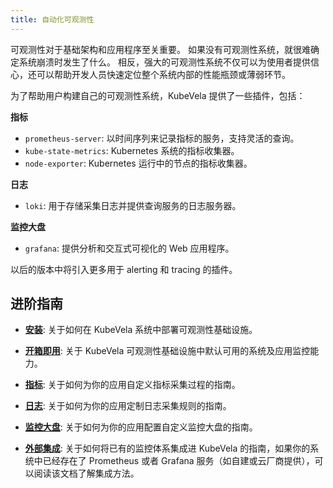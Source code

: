 ```yaml
---
title: 自动化可观测性
---
```


可观测性对于基础架构和应用程序至关重要。 如果没有可观测性系统，就很难确定系统崩溃时发生了什么。 相反，强大的可观测性系统不仅可以为使用者提供信心，还可以帮助开发人员快速定位整个系统内部的性能瓶颈或薄弱环节。

为了帮助用户构建自己的可观测性系统，KubeVela 提供了一些插件，包括：

**指标**
- `prometheus-server`: 以时间序列来记录指标的服务，支持灵活的查询。
- `kube-state-metrics`: Kubernetes 系统的指标收集器。
- `node-exporter`: Kubernetes 运行中的节点的指标收集器。

**日志**
- `loki`: 用于存储采集日志并提供查询服务的日志服务器。

**监控大盘**
- `grafana`: 提供分析和交互式可视化的 Web 应用程序。

以后的版本中将引入更多用于 alerting 和 tracing 的插件。

## 进阶指南

- [**安装**](./o11y/installation): 关于如何在 KubeVela 系统中部署可观测性基础设施。

- [**开箱即用**](./o11y/out-of-the-box): 关于 KubeVela 可观测性基础设施中默认可用的系统及应用监控能力。

- [**指标**](./o11y/metrics): 关于如何为你的应用自定义指标采集过程的指南。

- [**日志**](./o11y/logging): 关于如何为你的应用定制日志采集规则的指南。

- [**监控大盘**](./o11y/dashboard): 关于如何为你的应用配置自定义监控大盘的指南。

- [**外部集成**](./o11y/integration): 关于如何将已有的监控体系集成进 KubeVela 的指南，如果你的系统中已经存在了 Prometheus 或者 Grafana 服务（如自建或云厂商提供），可以阅读该文档了解集成方法。